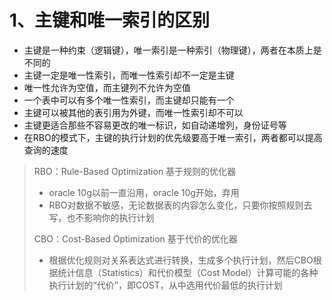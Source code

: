 # 1、主键和唯一索引的区别

- 主键是一种约束（逻辑键），唯一索引是一种索引（物理键），两者在本质上是不同的
- 主键一定是唯一性索引，而唯一性索引却不一定是主键
- 唯一性允许为空值，而主键列不允许为空值
- 一个表中可以有多个唯一性索引，而主键却只能有一个
- 主键可以被其他的表引用为外键，而唯一性索引却不可以
- 主键更适合那些不容易更改的唯一标识，如自动递增列，身份证号等
- 在RBO的模式下，主键的执行计划的优先级要高于唯一索引，两者都可以提高查询的速度

> RBO：Rule-Based Optimization 基于规则的优化器
>
> - oracle 10g以前一直沿用，oracle 10g开始，弃用
> - RBO对数据不敏感，无论数据表的内容怎么变化，只要你按照规则去写，也不影响你的执行计划
>
> CBO：Cost-Based Optimization 基于代价的优化器
>
> - 根据优化规则对关系表达式进行转换，生成多个执行计划，然后CBO根据统计信息（Statistics）和代价模型（Cost Model）计算可能的各种执行计划的“代价”，即COST，从中选用代价最低的执行计划